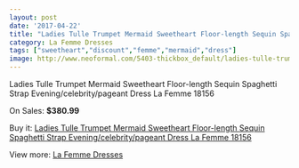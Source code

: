```yaml
---
layout: post
date: '2017-04-22'
title: "Ladies Tulle Trumpet Mermaid Sweetheart Floor-length Sequin Spaghetti Strap Evening/celebrity/pageant Dress La Femme 18156"
category: La Femme Dresses
tags: ["sweetheart","discount","femme","mermaid","dress"]
image: http://www.neoformal.com/5403-thickbox_default/ladies-tulle-trumpet-mermaid-sweetheart-floor-length-sequin-spaghetti-strap-evening-celebrity-pageant-dress-la-femme-18156.jpg
---
```

Ladies Tulle Trumpet Mermaid Sweetheart Floor-length Sequin Spaghetti Strap Evening/celebrity/pageant Dress La Femme 18156

On Sales: **$380.99**
<a href="https://www.neoformal.com/en/la-femme-dresses/1978-ladies-tulle-trumpet-mermaid-sweetheart-floor-length-sequin-spaghetti-strap-evening-celebrity-pageant-dress-la-femme-18156.html"><amp-img layout="responsive" width="600" height="600" src="//www.neoformal.com/5403-thickbox_default/ladies-tulle-trumpet-mermaid-sweetheart-floor-length-sequin-spaghetti-strap-evening-celebrity-pageant-dress-la-femme-18156.jpg" alt="Ladies Tulle Trumpet Mermaid Sweetheart Floor-length Sequin Spaghetti Strap Evening/celebrity/pageant Dress La Femme 18156 0" /></a>
<a href="https://www.neoformal.com/en/la-femme-dresses/1978-ladies-tulle-trumpet-mermaid-sweetheart-floor-length-sequin-spaghetti-strap-evening-celebrity-pageant-dress-la-femme-18156.html"><amp-img layout="responsive" width="600" height="600" src="//www.neoformal.com/5405-thickbox_default/ladies-tulle-trumpet-mermaid-sweetheart-floor-length-sequin-spaghetti-strap-evening-celebrity-pageant-dress-la-femme-18156.jpg" alt="Ladies Tulle Trumpet Mermaid Sweetheart Floor-length Sequin Spaghetti Strap Evening/celebrity/pageant Dress La Femme 18156 1" /></a>
<a href="https://www.neoformal.com/en/la-femme-dresses/1978-ladies-tulle-trumpet-mermaid-sweetheart-floor-length-sequin-spaghetti-strap-evening-celebrity-pageant-dress-la-femme-18156.html"><amp-img layout="responsive" width="600" height="600" src="//www.neoformal.com/5404-thickbox_default/ladies-tulle-trumpet-mermaid-sweetheart-floor-length-sequin-spaghetti-strap-evening-celebrity-pageant-dress-la-femme-18156.jpg" alt="Ladies Tulle Trumpet Mermaid Sweetheart Floor-length Sequin Spaghetti Strap Evening/celebrity/pageant Dress La Femme 18156 2" /></a>

Buy it: [Ladies Tulle Trumpet Mermaid Sweetheart Floor-length Sequin Spaghetti Strap Evening/celebrity/pageant Dress La Femme 18156](https://www.neoformal.com/en/la-femme-dresses/1978-ladies-tulle-trumpet-mermaid-sweetheart-floor-length-sequin-spaghetti-strap-evening-celebrity-pageant-dress-la-femme-18156.html "Ladies Tulle Trumpet Mermaid Sweetheart Floor-length Sequin Spaghetti Strap Evening/celebrity/pageant Dress La Femme 18156")

View more: [La Femme Dresses](https://www.neoformal.com/en/16-la-femme-dresses "La Femme Dresses")